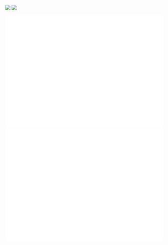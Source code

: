 ![](https://raw.githubusercontent.com/your-github-username/cf-stats/main/output/light_card.svg#gh-dark-mode-only)
![](https://raw.githubusercontent.com/your-github-username/cf-stats/main/output/light_card.svg)

![](https://github.com/MogiliManikanta/CodeForces-Status/blob/main/output/light_card.svg#gh-dark-mode-only)
![](https://github.com/MogiliManikanta/CodeForces-Status/blob/main/output/light_card.svg)
